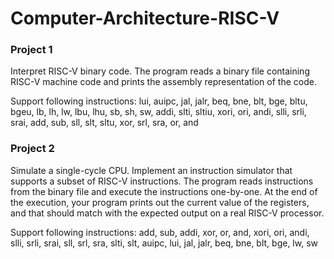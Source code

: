 # Computer-Architecture-RISC-V

### Project 1
Interpret RISC-V binary code.
The program reads a binary file containing RISC-V machine code and prints the assembly representation of the code.

Support following instructions:
lui, auipc, jal, jalr, beq, bne, blt, bge, bltu, bgeu, lb, lh, lw, lbu, lhu, sb, sh, sw, addi, slti, sltiu, xori, ori, andi, slli, srli, srai, add, sub, sll, slt, sltu, xor, srl, sra, or, and

### Project 2
Simulate a single-cycle CPU.
Implement an instruction simulator that supports a subset of RISC-V instructions. The program reads instructions from the binary file and execute the instructions one-by-one. At the end of the execution, your program prints out the current value of the registers, and that should match with the expected output on a real RISC-V processor.

Support following instructions:
add, sub, addi, xor, or, and, xori, ori, andi, slli, srli, srai, sll, srl, sra, slti, slt, auipc, lui, jal, jalr, beq, bne, blt, bge, lw, sw
